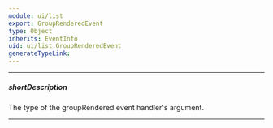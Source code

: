 ```yaml
---
module: ui/list
export: GroupRenderedEvent
type: Object
inherits: EventInfo
uid: ui/list:GroupRenderedEvent
generateTypeLink: 
---
```

---
##### shortDescription
The type of the groupRendered event handler's argument.

---
<!-- Description goes here -->